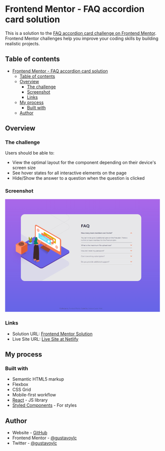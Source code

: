 # Frontend Mentor - FAQ accordion card solution

This is a solution to the [FAQ accordion card challenge on Frontend Mentor](https://www.frontendmentor.io/challenges/faq-accordion-card-XlyjD0Oam). Frontend Mentor challenges help you improve your coding skills by building realistic projects.

## Table of contents

- [Frontend Mentor - FAQ accordion card solution](#frontend-mentor---faq-accordion-card-solution)
  - [Table of contents](#table-of-contents)
  - [Overview](#overview)
    - [The challenge](#the-challenge)
    - [Screenshot](#screenshot)
    - [Links](#links)
  - [My process](#my-process)
    - [Built with](#built-with)
  - [Author](#author)

## Overview

### The challenge

Users should be able to:

- View the optimal layout for the component depending on their device's screen size
- See hover states for all interactive elements on the page
- Hide/Show the answer to a question when the question is clicked

### Screenshot

![FAQ](./src/assets/images/Screenshot.png)

### Links

- Solution URL: [Frontend Mentor Solution](https://www.frontendmentor.io/solutions/styled-components-react-TOH2se2NzA)
- Live Site URL: [Live Site at Netlify](https://solution-faq-accordion-card.netlify.app/)

## My process

### Built with

- Semantic HTML5 markup
- Flexbox
- CSS Grid
- Mobile-first workflow
- [React](https://reactjs.org/) - JS library
- [Styled Components](https://styled-components.com/) - For styles

## Author

- Website - [GitHub](https://github.com/gustavoylc)
- Frontend Mentor - [@gustavoylc](https://www.frontendmentor.io/profile/gustavoylc)
- Twitter - [@gustavoylc](https://www.twitter.com/gustavoylc)
